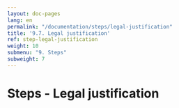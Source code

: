 ```yaml
---
layout: doc-pages
lang: en
permalink: "/documentation/steps/legal-justification"
title: '9.7. Legal justification'
ref: step-legal-justification
weight: 10
submenu: "9. Steps"
subweight: 7
---
```


# Steps - Legal justification
